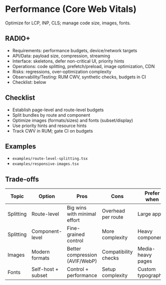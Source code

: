 # Performance (Core Web Vitals)

Optimize for LCP, INP, CLS; manage code size, images, fonts.

## RADIO+
- Requirements: performance budgets, device/network targets
- API/Data: payload size, compression, streaming
- Interface: skeletons, defer non-critical UI, priority hints
- Operations: code splitting, prefetch/preload, image optimization, CDN
- Risks: regressions, over-optimization complexity
- Observability/Testing: RUM CWV, synthetic checks, budgets in CI
- Checklist: below

## Checklist
- Establish page-level and route-level budgets
- Split bundles by route and component
- Optimize images (formats/sizes) and fonts (subset/display)
- Use priority hints and resource hints
- Track CWV in RUM; gate CI on budgets

## Examples
- `examples/route-level-splitting.tsx`
- `examples/responsive-images.tsx`

## Trade-offs

| Topic    | Option             | Pros                               | Cons                         | Prefer when |
|----------|--------------------|------------------------------------|------------------------------|-------------|
| Splitting| Route-level        | Big wins with minimal effort       | Overhead per route           | Large apps |
| Splitting| Component-level    | Fine-grained control               | More complexity              | Heavy components |
| Images   | Modern formats     | Better compression (AVIF/WebP)     | Compatibility checks         | Media-heavy pages |
| Fonts    | Self-host + subset | Control + performance              | Setup complexity             | Custom typography |

